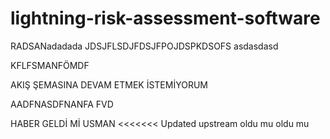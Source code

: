 # lightning-risk-assessment-software
RADSANadadada
JDSJFLSDJFDSJFPOJDSPKDSOFS
asdasdasd

KFLFSMANFÖMDF

AKIŞ ŞEMASINA DEVAM ETMEK İSTEMİYORUM

AADFNASDFNANFA
FVD


HABER GELDİ Mİ USMAN
<<<<<<< Updated upstream
oldu mu oldu mu
